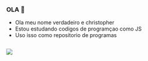 ### OLA 🖤

- Ola meu nome verdadeiro e christopher
- Estou estudando codigos de programçao como JS
- Uso isso como repositorio de programas 


![]()



![](https://media.tenor.com/WLcbm7ihHHsAAAAM/aesthetic.gif)





 
 
 
